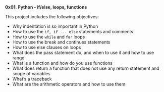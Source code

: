 **0x01. Python - if/else, loops, functions**

This project includes the following objectives:
- Why indentation is so important in Python
- How to use the `if, if ... else` statements and comments
- How to use the `while` and `for` loops
- How to use the break and continues statements
- How to use else clauses on loops
- What does the pass statement do, and when to use it and how to use range
- What is a function and how do you use functions
- What does return a function that does not use any return statement and scope of variables
- What’s a traceback
- What are the arithmetic operators and how to use them
